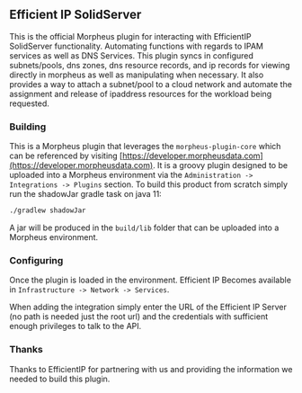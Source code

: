 ## Efficient IP SolidServer

This is the official Morpheus plugin for interacting with EfficientIP SolidServer functionality. Automating functions with regards to IPAM services as well as DNS Services. This plugin syncs in configured subnets/pools, dns zones, dns resource records, and ip records for viewing directly in morpheus as well as manipulating when necessary. It also provides a way to attach a subnet/pool to a cloud network and automate the assignment and release of ipaddress resources for the workload being requested.

### Building

This is a Morpheus plugin that leverages the `morpheus-plugin-core` which can be referenced by visiting [https://developer.morpheusdata.com](https://developer.morpheusdata.com). It is a groovy plugin designed to be uploaded into a Morpheus environment via the `Administration -> Integrations -> Plugins` section. To build this product from scratch simply run the shadowJar gradle task on java 11:

```bash
./gradlew shadowJar
```

A jar will be produced in the `build/lib` folder that can be uploaded into a Morpheus environment.


### Configuring

Once the plugin is loaded in the environment. Efficient IP Becomes available in `Infrastructure -> Network -> Services`.

When adding the integration simply enter the URL of the Efficient IP Server (no path is needed just the root url) and the credentials with sufficient enough privileges to talk to the API.

### Thanks

Thanks to EfficientIP for partnering with us and providing the information we needed to build this plugin.
